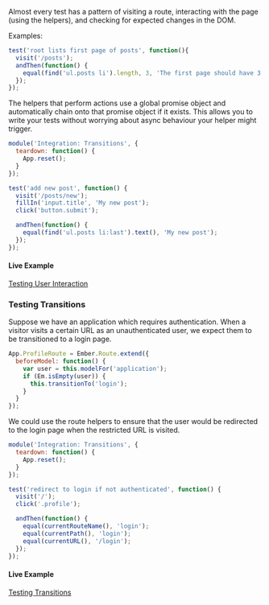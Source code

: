 Almost every test has a pattern of visiting a route, interacting with the page
(using the helpers), and checking for expected changes in the DOM.

Examples:

```javascript
test('root lists first page of posts', function(){
  visit('/posts');
  andThen(function() {
    equal(find('ul.posts li').length, 3, 'The first page should have 3 posts');
  });
});
```

The helpers that perform actions use a global promise object and automatically
chain onto that promise object if it exists. This allows you to write your tests
without worrying about async behaviour your helper might trigger.

```javascript
module('Integration: Transitions', {
  teardown: function() {
    App.reset();
  }
});

test('add new post', function() {
  visit('/posts/new');
  fillIn('input.title', 'My new post');
  click('button.submit');

  andThen(function() {
    equal(find('ul.posts li:last').text(), 'My new post');
  });
});
```

#### Live Example

<a class="jsbin-embed" href="http://jsbin.com/habekupomu/1/embed?output">Testing User
Interaction</a>

### Testing Transitions

Suppose we have an application which requires authentication. When a visitor
visits a certain URL as an unauthenticated user, we expect them to be transitioned
to a login page.

```javascript
App.ProfileRoute = Ember.Route.extend({
  beforeModel: function() {
    var user = this.modelFor('application');
    if (Em.isEmpty(user)) {
      this.transitionTo('login');
    }
  }
});
```

We could use the route helpers to ensure that the user would be redirected to the login page
when the restricted URL is visited.

```javascript
module('Integration: Transitions', {
  teardown: function() {
    App.reset();
  }
});

test('redirect to login if not authenticated', function() {
  visit('/');
  click('.profile');

  andThen(function() {
    equal(currentRouteName(), 'login');
    equal(currentPath(), 'login');
    equal(currentURL(), '/login');
  });
});
```

#### Live Example

<a class="jsbin-embed" href="http://jsbin.com/hiyicadewi/1/embed?output">Testing Transitions</a>

<script src="http://static.jsbin.com/js/embed.js"></script>
